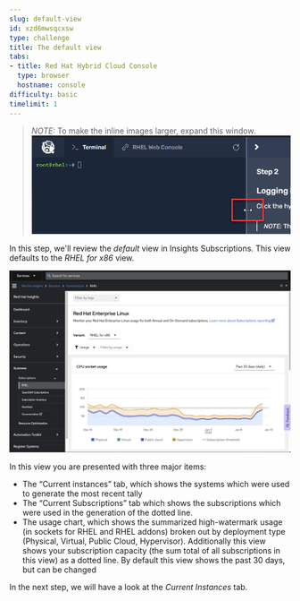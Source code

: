 ```yaml
---
slug: default-view
id: xzd6mwsqcxsw
type: challenge
title: The default view
tabs:
- title: Red Hat Hybrid Cloud Console
  type: browser
  hostname: console
difficulty: basic
timelimit: 1
---
```

>_NOTE:_ To make the inline images larger, expand this window.
![Menu Slider](../assets/slider.png)

In this step, we'll review the _default_ view in Insights Subscriptions.  This view defaults to the *RHEL for x86* view.

![Subscriptions default view](../assets/swatch-default-view.png)

In this view you are presented with three major items:

* The “Current instances” tab, which shows the systems which were used to generate the most recent tally
* The “Current Subscriptions” tab which shows the subscriptions which were used in the generation of the dotted line.
* The usage chart, which shows the summarized high-watermark usage (in sockets for RHEL and RHEL addons) broken out by deployment type (Physical, Virtual, Public Cloud, Hypervisor). Additionally this view shows your subscription capacity (the sum total of all subscriptions in this view) as a dotted line. By default this view shows the past 30 days, but can be changed


In the next step, we will have a look at the _Current Instances_ tab.
